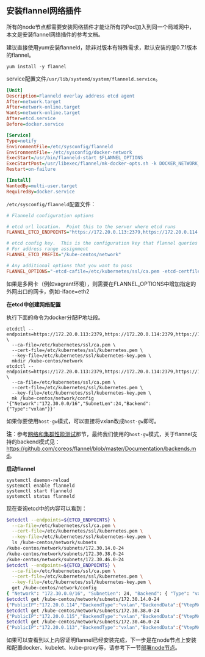 ## 安装flannel网络插件

所有的node节点都需要安装网络插件才能让所有的Pod加入到同一个局域网中，本文是安装flannel网络插件的参考文档。

建议直接使用yum安装flanneld，除非对版本有特殊需求，默认安装的是0.7.1版本的flannel。

```shell
yum install -y flannel
```

service配置文件`/usr/lib/systemd/system/flanneld.service`。

```ini
[Unit]
Description=Flanneld overlay address etcd agent
After=network.target
After=network-online.target
Wants=network-online.target
After=etcd.service
Before=docker.service

[Service]
Type=notify
EnvironmentFile=/etc/sysconfig/flanneld
EnvironmentFile=-/etc/sysconfig/docker-network
ExecStart=/usr/bin/flanneld-start $FLANNEL_OPTIONS
ExecStartPost=/usr/libexec/flannel/mk-docker-opts.sh -k DOCKER_NETWORK_OPTIONS -d /run/flannel/docker
Restart=on-failure

[Install]
WantedBy=multi-user.target
RequiredBy=docker.service
```

`/etc/sysconfig/flanneld`配置文件：

```ini
# Flanneld configuration options  

# etcd url location.  Point this to the server where etcd runs
FLANNEL_ETCD_ENDPOINTS="https://172.20.0.113:2379,https://172.20.0.114:2379,https://172.20.0.115:2379"

# etcd config key.  This is the configuration key that flannel queries
# For address range assignment
FLANNEL_ETCD_PREFIX="/kube-centos/network"

# Any additional options that you want to pass
FLANNEL_OPTIONS="-etcd-cafile=/etc/kubernetes/ssl/ca.pem -etcd-certfile=/etc/kubernetes/ssl/kubernetes.pem -etcd-keyfile=/etc/kubernetes/ssl/kubernetes-key.pem"
```

如果是多网卡（例如vagrant环境），则需要在FLANNEL_OPTIONS中增加指定的外网出口的网卡，例如-iface=eth2

**在etcd中创建网络配置**

执行下面的命令为docker分配IP地址段。

```shell
etcdctl --endpoints=https://172.20.0.113:2379,https://172.20.0.114:2379,https://172.20.0.115:2379 \
  --ca-file=/etc/kubernetes/ssl/ca.pem \
  --cert-file=/etc/kubernetes/ssl/kubernetes.pem \
  --key-file=/etc/kubernetes/ssl/kubernetes-key.pem \
  mkdir /kube-centos/network
etcdctl --endpoints=https://172.20.0.113:2379,https://172.20.0.114:2379,https://172.20.0.115:2379 \
  --ca-file=/etc/kubernetes/ssl/ca.pem \
  --cert-file=/etc/kubernetes/ssl/kubernetes.pem \
  --key-file=/etc/kubernetes/ssl/kubernetes-key.pem \
  mk /kube-centos/network/config '{"Network":"172.30.0.0/16","SubnetLen":24,"Backend":{"Type":"vxlan"}}'
```

如果你要使用`host-gw`模式，可以直接将vxlan改成`host-gw`即可。

**注**：参考[网络和集群性能测试](network-and-cluster-perfermance-test.md)那节，最终我们使用的`host-gw`模式，关于flannel支持的backend模式见：<https://github.com/coreos/flannel/blob/master/Documentation/backends.md>。

**启动flannel**

```shell
systemctl daemon-reload
systemctl enable flanneld
systemctl start flanneld
systemctl status flanneld
```

现在查询etcd中的内容可以看到：

```bash
$etcdctl --endpoints=${ETCD_ENDPOINTS} \
  --ca-file=/etc/kubernetes/ssl/ca.pem \
  --cert-file=/etc/kubernetes/ssl/kubernetes.pem \
  --key-file=/etc/kubernetes/ssl/kubernetes-key.pem \
  ls /kube-centos/network/subnets
/kube-centos/network/subnets/172.30.14.0-24
/kube-centos/network/subnets/172.30.38.0-24
/kube-centos/network/subnets/172.30.46.0-24
$etcdctl --endpoints=${ETCD_ENDPOINTS} \
  --ca-file=/etc/kubernetes/ssl/ca.pem \
  --cert-file=/etc/kubernetes/ssl/kubernetes.pem \
  --key-file=/etc/kubernetes/ssl/kubernetes-key.pem \
  get /kube-centos/network/config
{ "Network": "172.30.0.0/16", "SubnetLen": 24, "Backend": { "Type": "vxlan" } }
$etcdctl get /kube-centos/network/subnets/172.30.14.0-24
{"PublicIP":"172.20.0.114","BackendType":"vxlan","BackendData":{"VtepMAC":"56:27:7d:1c:08:22"}}
$etcdctl get /kube-centos/network/subnets/172.30.38.0-24
{"PublicIP":"172.20.0.115","BackendType":"vxlan","BackendData":{"VtepMAC":"12:82:83:59:cf:b8"}}
$etcdctl get /kube-centos/network/subnets/172.30.46.0-24
{"PublicIP":"172.20.0.113","BackendType":"vxlan","BackendData":{"VtepMAC":"e6:b2:fd:f6:66:96"}}
```

如果可以查看到以上内容证明flannel已经安装完成，下一步是在node节点上安装和配置docker、kubelet、kube-proxy等，请参考下一节[部署node节点](node-installation.md)。
